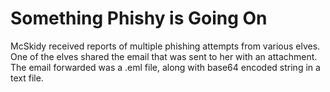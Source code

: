 # Something Phishy is Going On
McSkidy received reports of multiple phishing attempts from various elves. One of the elves shared the email that was sent to her with an attachment. The email forwarded was a .eml file, along with base64 encoded  string in a text file.
